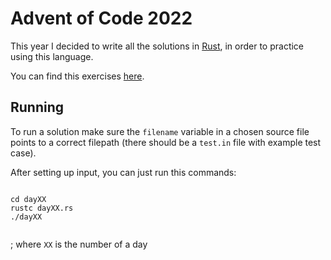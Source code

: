# Advent of Code 2022

This year I decided to write all the solutions in [Rust](https://www.rust-lang.org/), in order to practice using this language.

You can find this exercises [here](https://adventofcode.com/2022).

## Running 

To run a solution make sure the `filename` variable in a chosen source file points to a correct filepath (there should be a `test.in` file with example test case).

After setting up input, you  can just run this commands:

```console

cd dayXX
rustc dayXX.rs
./dayXX


```

; where `XX` is the number of a day
